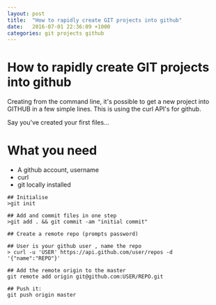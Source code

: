 ```yaml
---
layout: post
title:  "How to rapidly create GIT projects into github"
date:   2016-07-01 22:36:09 +1000
categories: git projects github
---
```

# How to rapidly create GIT projects into github

Creating from the command line, it's possible to get a new project into GITHUB in a few simple lines.  This is using the curl API's for github.

Say you've created your first files...

# What you need

* A github account, username
* curl
* git locally installed


```
## Initialise
>git init

## Add and commit files in one step
>git add . && git commit -am "initial commit"

## Create a remote repo (prompts password)

## User is your github user , name the repo
> curl -u 'USER' https://api.github.com/user/repos -d '{"name":"REPO"}'

## Add the remote origin to the master
git remote add origin git@github.com:USER/REPO.git

## Push it:
git push origin master

```